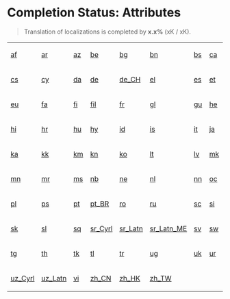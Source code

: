 # Completion Status: Attributes

> Translation of localizations is completed by **x.x%** (xK / xK).

<table width="100%">
<tr><td width="12%">

[af](statuses-attributes-af.md)

</td><td width="12%">

[ar](statuses-attributes-ar.md)

</td><td width="12%">

[az](statuses-attributes-az.md)

</td><td width="12%">

[be](statuses-attributes-be.md)

</td><td width="12%">

[bg](statuses-attributes-bg.md)

</td><td width="12%">

[bn](statuses-attributes-bn.md)

</td><td width="12%">

[bs](statuses-attributes-bs.md)

</td><td width="12%">

[ca](statuses-attributes-ca.md)

</td></tr>
<tr><td width="12%">

[cs](statuses-attributes-cs.md)

</td><td width="12%">

[cy](statuses-attributes-cy.md)

</td><td width="12%">

[da](statuses-attributes-da.md)

</td><td width="12%">

[de](statuses-attributes-de.md)

</td><td width="12%">

[de_CH](statuses-attributes-de_CH.md)

</td><td width="12%">

[el](statuses-attributes-el.md)

</td><td width="12%">

[es](statuses-attributes-es.md)

</td><td width="12%">

[et](statuses-attributes-et.md)

</td></tr>
<tr><td width="12%">

[eu](statuses-attributes-eu.md)

</td><td width="12%">

[fa](statuses-attributes-fa.md)

</td><td width="12%">

[fi](statuses-attributes-fi.md)

</td><td width="12%">

[fil](statuses-attributes-fil.md)

</td><td width="12%">

[fr](statuses-attributes-fr.md)

</td><td width="12%">

[gl](statuses-attributes-gl.md)

</td><td width="12%">

[gu](statuses-attributes-gu.md)

</td><td width="12%">

[he](statuses-attributes-he.md)

</td></tr>
<tr><td width="12%">

[hi](statuses-attributes-hi.md)

</td><td width="12%">

[hr](statuses-attributes-hr.md)

</td><td width="12%">

[hu](statuses-attributes-hu.md)

</td><td width="12%">

[hy](statuses-attributes-hy.md)

</td><td width="12%">

[id](statuses-attributes-id.md)

</td><td width="12%">

[is](statuses-attributes-is.md)

</td><td width="12%">

[it](statuses-attributes-it.md)

</td><td width="12%">

[ja](statuses-attributes-ja.md)

</td></tr>
<tr><td width="12%">

[ka](statuses-attributes-ka.md)

</td><td width="12%">

[kk](statuses-attributes-kk.md)

</td><td width="12%">

[km](statuses-attributes-km.md)

</td><td width="12%">

[kn](statuses-attributes-kn.md)

</td><td width="12%">

[ko](statuses-attributes-ko.md)

</td><td width="12%">

[lt](statuses-attributes-lt.md)

</td><td width="12%">

[lv](statuses-attributes-lv.md)

</td><td width="12%">

[mk](statuses-attributes-mk.md)

</td></tr>
<tr><td width="12%">

[mn](statuses-attributes-mn.md)

</td><td width="12%">

[mr](statuses-attributes-mr.md)

</td><td width="12%">

[ms](statuses-attributes-ms.md)

</td><td width="12%">

[nb](statuses-attributes-nb.md)

</td><td width="12%">

[ne](statuses-attributes-ne.md)

</td><td width="12%">

[nl](statuses-attributes-nl.md)

</td><td width="12%">

[nn](statuses-attributes-nn.md)

</td><td width="12%">

[oc](statuses-attributes-oc.md)

</td></tr>
<tr><td width="12%">

[pl](statuses-attributes-pl.md)

</td><td width="12%">

[ps](statuses-attributes-ps.md)

</td><td width="12%">

[pt](statuses-attributes-pt.md)

</td><td width="12%">

[pt_BR](statuses-attributes-pt_BR.md)

</td><td width="12%">

[ro](statuses-attributes-ro.md)

</td><td width="12%">

[ru](statuses-attributes-ru.md)

</td><td width="12%">

[sc](statuses-attributes-sc.md)

</td><td width="12%">

[si](statuses-attributes-si.md)

</td></tr>
<tr><td width="12%">

[sk](statuses-attributes-sk.md)

</td><td width="12%">

[sl](statuses-attributes-sl.md)

</td><td width="12%">

[sq](statuses-attributes-sq.md)

</td><td width="12%">

[sr_Cyrl](statuses-attributes-sr_Cyrl.md)

</td><td width="12%">

[sr_Latn](statuses-attributes-sr_Latn.md)

</td><td width="12%">

[sr_Latn_ME](statuses-attributes-sr_Latn_ME.md)

</td><td width="12%">

[sv](statuses-attributes-sv.md)

</td><td width="12%">

[sw](statuses-attributes-sw.md)

</td></tr>
<tr><td width="12%">

[tg](statuses-attributes-tg.md)

</td><td width="12%">

[th](statuses-attributes-th.md)

</td><td width="12%">

[tk](statuses-attributes-tk.md)

</td><td width="12%">

[tl](statuses-attributes-tl.md)

</td><td width="12%">

[tr](statuses-attributes-tr.md)

</td><td width="12%">

[ug](statuses-attributes-ug.md)

</td><td width="12%">

[uk](statuses-attributes-uk.md)

</td><td width="12%">

[ur](statuses-attributes-ur.md)

</td></tr>
<tr><td width="12%">

[uz_Cyrl](statuses-attributes-uz_Cyrl.md)

</td><td width="12%">

[uz_Latn](statuses-attributes-uz_Latn.md)

</td><td width="12%">

[vi](statuses-attributes-vi.md)

</td><td width="12%">

[zh_CN](statuses-attributes-zh_CN.md)

</td><td width="12%">

[zh_HK](statuses-attributes-zh_HK.md)

</td><td width="12%">

[zh_TW](statuses-attributes-zh_TW.md)

</td></tr>
</table>
